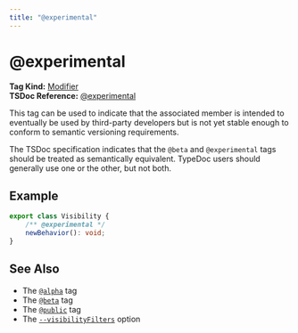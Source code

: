 ```yaml
---
title: "@experimental"
---
```


# @experimental

**Tag Kind:** [Modifier](../tags.md#Modifier-Tags) <br>
**TSDoc Reference:** [@experimental](https://tsdoc.org/pages/tags/experimental/)

This tag can be used to indicate that the associated member is intended to eventually be used by third-party
developers but is not yet stable enough to conform to semantic versioning requirements.

The TSDoc specification indicates that the `@beta` and `@experimental` tags should be treated as semantically
equivalent. TypeDoc users should generally use one or the other, but not both.

## Example

```ts
export class Visibility {
    /** @experimental */
    newBehavior(): void;
}
```

## See Also

-   The [`@alpha`](alpha.md) tag
-   The [`@beta`](beta.md) tag
-   The [`@public`](public.md) tag
-   The [`--visibilityFilters`](../options/output.md#visibilityFilters) option

